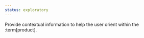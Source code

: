 ```yaml
---
status: exploratory
---
```


Provide contextual information to help the user orient within the :term[product].
